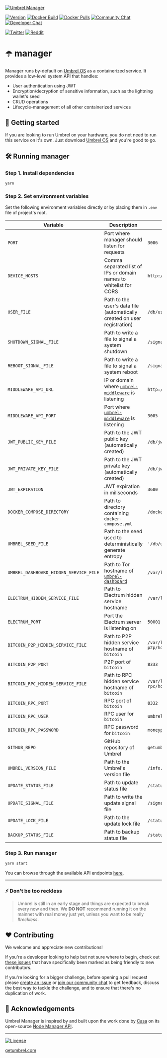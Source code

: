 [![Umbrel Manager](https://static.getumbrel.com/github/github-banner-umbrel-manager.svg)](https://github.com/getumbrel/umbrel-manager)

[![Version](https://img.shields.io/github/v/release/getumbrel/umbrel-manager?color=%235351FB&label=version)](https://github.com/getumbrel/umbrel-manager/releases)
[![Docker Build](https://img.shields.io/github/workflow/status/getumbrel/umbrel-manager/Docker%20build%20on%20push?color=%235351FB)](https://github.com/getumbrel/umbrel-manager/actions?query=workflow%3A"Docker+build+on+push")
[![Docker Pulls](https://img.shields.io/docker/pulls/getumbrel/manager?color=%235351FB)](https://hub.docker.com/repository/registry-1.docker.io/getumbrel/manager/tags?page=1)
[![Community Chat](https://img.shields.io/badge/community%20chat-telegram-%235351FB)](https://t.me/getumbrel)
[![Developer Chat](https://img.shields.io/badge/dev%20chat-keybase-%235351FB)](https://keybase.io/team/getumbrel)

[![Twitter](https://img.shields.io/twitter/follow/getumbrel?style=social)](https://twitter.com/getumbrel)
[![Reddit](https://img.shields.io/reddit/subreddit-subscribers/getumbrel?label=Subscribe%20%2Fr%2Fgetumbrel&style=social)](https://reddit.com/r/getumbrel)


# ☂️ manager

Manager runs by-default on [Umbrel OS](https://github.com/getumbrel/umbrel-os) as a containerized service. It provides a low-level system API that handles:
- User authentication using JWT
- Encryption/decryption of sensitive information, such as the lightning wallet's seed
- CRUD operations
- Lifecycle-management of all other containerized services

## 🚀 Getting started

If you are looking to run Umbrel on your hardware, you do not need to run this service on it's own. Just download [Umbrel OS](https://github.com/getumbrel/umbrel-os/releases) and you're good to go.

## 🛠 Running manager

### Step 1. Install dependencies
```sh
yarn
```

### Step 2. Set environment variables
Set the following environment variables directly or by placing them in `.env` file of project's root.

| Variable | Description | Default |
| ------------- | ------------- | ------------- |
| `PORT` | Port where manager should listen for requests | `3006` |
| `DEVICE_HOSTS` | Comma separated list of IPs or domain names to whitelist for CORS | `http://umbrel.local` |
| `USER_FILE` | Path to the user's data file (automatically created on user registration) | `/db/user.json` |
| `SHUTDOWN_SIGNAL_FILE` | Path to write a file to signal a system shutdown | `/signals/shutdown` |
| `REBOOT_SIGNAL_FILE` | Path to write a file to signal a system reboot | `/signals/reboot` |
| `MIDDLEWARE_API_URL` | IP or domain where [`umbrel-middleware`](https://github.com/getumbrel/umbrel-middleware) is listening | `http://localhost` |
| `MIDDLEWARE_API_PORT` | Port where [`umbrel-middleware`](https://github.com/getumbrel/umbrel-middleware) is listening | `3005` |
| `JWT_PUBLIC_KEY_FILE` | Path to the JWT public key (automatically created) | `/db/jwt-public-key/jwt.pem` |
| `JWT_PRIVATE_KEY_FILE` | Path to the JWT private key (automatically created) | `/db/jwt-public-key/jwt.key` |
| `JWT_EXPIRATION` | JWT expiration in miliseconds | `3600` |
| `DOCKER_COMPOSE_DIRECTORY` | Path to directory containing `docker-compose.yml` | `/docker-compose` |
| `UMBREL_SEED_FILE` | Path to the seed used to deterministically generate entropy | `'/db/umbrel-seed/seed'` |
| `UMBREL_DASHBOARD_HIDDEN_SERVICE_FILE` | Path to Tor hostname of [`umbrel-dashboard`](https://github.com/getumbrel/umbrel-dashboard) | `/var/lib/tor/dashboard/hostname` |
| `ELECTRUM_HIDDEN_SERVICE_FILE` | Path to Electrum hidden service hostname | `/var/lib/tor/electrum/hostname` |
| `ELECTRUM_PORT` | Port the Electrum server is listening on | `50001` |
| `BITCOIN_P2P_HIDDEN_SERVICE_FILE` | Path to P2P hidden service hostname of `bitcoin` | `/var/lib/tor/bitcoin-p2p/hostname` |
| `BITCOIN_P2P_PORT` | P2P port of `bitcoin` | `8333` |
| `BITCOIN_RPC_HIDDEN_SERVICE_FILE` | Path to RPC hidden service hostname of `bitcoin` | `/var/lib/tor/bitcoin-rpc/hostname` |
| `BITCOIN_RPC_PORT` | RPC port of `bitcoin` | `8332` |
| `BITCOIN_RPC_USER` | RPC user for `bitcoin` | `umbrelrpc` |
| `BITCOIN_RPC_PASSWORD` | RPC password for `bitcoin` | `moneyprintergobrrr` |
| `GITHUB_REPO` | GitHub repository of Umbrel | `getumbrel/umbrel` |
| `UMBREL_VERSION_FILE` | Path to the Umbrel's version file | `/info.json` |
| `UPDATE_STATUS_FILE` | Path to update status file | `/statuses/update-status.json` |
| `UPDATE_SIGNAL_FILE` | Path to write the update signal file | `/signals/update` |
| `UPDATE_LOCK_FILE` | Path to the update lock file | `/statuses/update-in-progress` |
| `BACKUP_STATUS_FILE` | Path to backup status file | `/statuses/backup-status.json` |

### Step 3. Run manager
```sh
yarn start
```

You can browse through the available API endpoints [here](https://github.com/getumbrel/umbrel-manager/tree/master/routes/v1).

---

### ⚡️ Don't be too reckless

> Umbrel is still in an early stage and things are expected to break every now and then. We **DO NOT** recommend running it on the mainnet with real money just yet, unless you want to be really *#reckless*.

## ❤️ Contributing

We welcome and appreciate new contributions!

If you're a developer looking to help but not sure where to begin, check out [these issues](https://github.com/getumbrel/umbrel-manager/issues?q=is%3Aissue+is%3Aopen+label%3A%22good+first+issue%22) that have specifically been marked as being friendly to new contributors.

If you're looking for a bigger challenge, before opening a pull request please [create an issue](https://github.com/getumbrel/umbrel-manager/issues/new/choose) or [join our community chat](https://t.me/getumbrel) to get feedback, discuss the best way to tackle the challenge, and to ensure that there's no duplication of work.

## 🙏 Acknowledgements

Umbrel Manager is inspired by and built upon the work done by [Casa](https://github.com/casa) on its open-source [Node Manager API](https://github.com/Casa/V2-Casa-Node-Manager).

---

[![License](https://img.shields.io/github/license/getumbrel/umbrel-manager?color=%235351FB)](https://github.com/getumbrel/umbrel-manager/blob/master/LICENSE)

[getumbrel.com](https://getumbrel.com)

